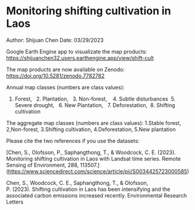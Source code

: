 # Monitoring shifting cultivation in Laos

Author: Shijuan Chen
Date: 03/29/2023

Google Earth Engine app to visualizate the map products: https://shijuanchen32.users.earthengine.app/view/shift-cult

The map products are now available on Zenodo: https://doi.org/10.5281/zenodo.7782782 

Annual map classes (numbers are class values):
1. Forest,   2. Plantation,   3. Non-forest,    4. Subtle disturbances  5. Severe drought,   6. New Plantation,   7. Deforestation,  8. Shifting cultivation

The aggregate map classes (numbers are class values):
1.Stable forest, 2,Non-forest, 3.Shifting cultivation, 4.Deforestation, 5.New plantation

Please cite the two references if you use the datasets:

[Chen, S., Olofsson, P., Saphangthong, T., & Woodcock, C. E. (2023). Monitoring shifting cultivation in Laos with Landsat time series. Remote Sensing of Environment, 288, 113507.] (https://www.sciencedirect.com/science/article/pii/S0034425723000585)

Chen, S., Woodcock, C. E., Saphangthong, T., & Olofsson, P. (2023). Shifting cultivation in Laos has been intensifying and the associated carbon emissions increased recently. Environmental Research Letters




